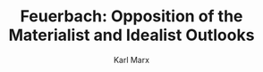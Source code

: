 ---
heading: "Chapter 1"
title: "Feuerbach: Opposition of the Materialist and Idealist Outlooks"
description:  "German Ideology"
author:  "Karl Marx"
c: "maroon"
---